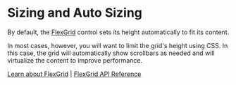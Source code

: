 Sizing and Auto Sizing
======================

By default, the [FlexGrid](https://www.grapecity.com/wijmo/api/classes/wijmo_grid.flexgrid.html) control sets its height automatically to fit its content.

In most cases, however, you will want to limit the grid's height using CSS. In this case, the grid will automatically show scrollbars as needed and will virtualize the content to improve performance.

[Learn about FlexGrid](https://www.grapecity.com/wijmo/flexgrid-javascript-data-grid) | [FlexGrid API Reference](https://www.grapecity.com/wijmo/api/classes/wijmo_grid.flexgrid.html)